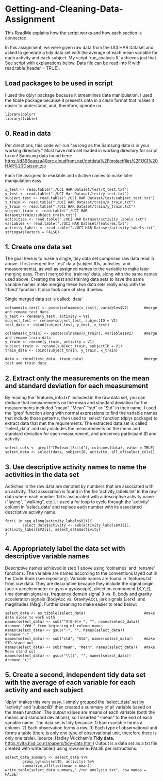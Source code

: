 # Getting-and-Cleaning-Data-Assignment

This ReadMe explains how the script works and how each section is connected.

In this assignment, we were given raw data from the UCI HAR Dataset and asked to generate a tidy data set with the average of each mean variable for each activity and each subject. My script 'run_analysis.R' achieves just that. See script with explanations below. Data file can be read into R with read.table(header = TRUE).

## Load packages to be used in script

I used the dplyr package because it streamlines data manipulation. I used the tibble package because it presents data in a clean format that makes it easier to understand, and, therefore, operate on.

```
library(dplyr)
library(tibble)
```

## 0. Read in data
Per directions, this code will run "as long as the Samsung data is in your working directory." Must have data set loaded in working directory for script to run! Samsung data found here: https://d396qusza40orc.cloudfront.net/getdata%2Fprojectfiles%2FUCI%20HAR%20Dataset.zip 

Each file assigned to readable and intuitive names to make later manipulation easy.

```
x_test <- read.table("./UCI HAR Dataset/test/X_test.txt")
y_test <- read.table("./UCI Har Dataset/test/y_test.txt")
subject_test <- read.table("./UCI HAR Dataset/test/subject_test.txt")
x_train <- read.table("./UCI HAR Dataset/train/X_train.txt")
y_train <- read.table("./UCI HAR Dataset/train/y_train.txt") 
subject_train <- read.table("./UCI HAR Dataset/train/subject_train.txt")
activities <- read.table("./UCI HAR Dataset/activity_labels.txt")
variables <- read.table("./UCI HAR Dataset/features.txt")
activity_labels <- read.table("./UCI HAR Dataset/activity_labels.txt", stringsAsFactors = FALSE)
```

## 1. Create one data set
The goal here is to make a single, tidy data set comprised raw data read in above. I first merged the 'test' data (subject IDs, activities, and measurements), as well as assigned names to the variable to make later merging easy. Then I merged the 'training' data, along with the same names used above. Creating the test and training data sets to have the same variable names make merging these two data sets really easy with the 'rbind' function. It also took care of step 4 below. 

Single merged data set is called: 'data'

```
colnames(x_test) <- paste(colnames(x_test), variables$V2)       #merge and rename test data 
y_test <- rename(y_test, activity = V1)
subject_test <- rename(subject_test, subjectID = V1)
test_data <- cbind(subject_test, y_test, x_test)

colnames(x_train) <- paste(colnames(x_train), variables$V2)     #merge and rename train data
y_train <- rename(y_train, activity = V1)       
subject_train <- rename(subject_train, subjectID = V1)
train_data <- cbind(subject_train, y_train, x_train)

data <- rbind(test_data, train_data)                            #merge test and train data
```


## 2. Extract only the measurements on the mean and standard deviation for each measurement
By reading the 'features_info.txt' included in the raw data set, you can deduce that measurements on the mean and standard deviation for the measurements included "mean" "Mean" "std" or "Std" in their name. I used the 'grep' function along with normal expressions to find the variable names that include those patterns, then used to 'select' function (dplyr package) to extract data that met the requirements. The extracted data set is called 'select_data' and only includes the measurements on the mean and standard deviation for each measurement, and preserves participant ID and activity.

```
select_cols <- grep(("[Mm]ean|[Ss]td"), colnames(data), value = TRUE)
select_data <- select(data, subjectID, activity, all_of(select_cols))
```

## 3. Use descriptive activity names to name the activities in the data set
Activities in the raw data are denoted by numbers that are associated with an activity. That association is found in the file 'activity_labels.txt' in the raw data where each number 1:6 is associated with a descriptive activity name ("laying", "walking", etc.). I used a for loop to cycle through the 'activity' column in 'select_data' and replace each number with its associated descriptive activity name.

```
for(i in seq_along(activity_labels$V2)){
        select_data$activity <- sub(activity_labels$V1[i], activity_labels$V2[i], select_data$activity)
}
```

## 4. Appropriately label the data set with descriptive variable names
Descriptive names achieved in step 1 above using 'colnames' and 'rename' functions. The variable are named according to the conventions layed out in the Code Book (see repository). Variable names are found in 'features.txt' from raw data. They are descriptive because they include the signal origin (acc = accelerometer or gyro = gyroscope), direction component (X,Y,Z), time domain signal vs. frequency domain signal (t vs. f), body and gravity acceleration signals (BodyAcc vs. GravityAcc), jerk signals (Jerk), and magnitudes (Mag). Further cleaning to make easier to read below:   

```
select_data <- as_tibble(select_data)                           #make data nicer to work with
names(select_data) <- sub("^V[0-9]+ ", "", names(select_data))  #remove "V## " from beginning of column names
names(select_data) <- gsub("-", "", names(select_data))         #remove "-"
names(select_data) <- sub("std", "Std", names(select_data))     #make STD stand out
names(select_data) <- sub("mean", "Mean", names(select_data))   #make Mean stand out
names(select_data) <- gsub("\\()", "", names(select_data))      #remove "()"
```

## 5. Create a second, independent tidy data set with the average of each variable for each activity and each subject
'dplyr' makes this very easy. I simply grouped the 'select_data' set by 'activity' and 'subjectID' then created a summary of all variable based on the mean function. The output values are means of each variable (both the means and standard deviations), so I inserted "-mean" to the end of each variable name. The data set is tidy because: 1) Each variable forms a column. 2) Each observation forms a row. 3) Each type of observational unit forms a table (there is only one type of observational unit, therefore there is only one table). (source: Hadley Wickham's **Tidy data.** https://vita.had.co.nz/papers/tidy-data.html) Output is a data set as a txt file created with write.table() using row.name=FALSE per instructions. 

```
select_data_summary <- select_data %>%
        group_by(subjectID, activity) %>%
        summarize_all(list(mean = mean))
write.table(select_data_summary,"./run_analysis.txt", row.names = FALSE)
```